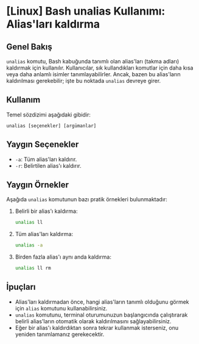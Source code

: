 # [Linux] Bash unalias Kullanımı: Alias'ları kaldırma

## Genel Bakış
`unalias` komutu, Bash kabuğunda tanımlı olan alias'ları (takma adları) kaldırmak için kullanılır. Kullanıcılar, sık kullandıkları komutlar için daha kısa veya daha anlamlı isimler tanımlayabilirler. Ancak, bazen bu alias'ların kaldırılması gerekebilir; işte bu noktada `unalias` devreye girer.

## Kullanım
Temel sözdizimi aşağıdaki gibidir:

```
unalias [seçenekler] [argümanlar]
```

## Yaygın Seçenekler
- `-a`: Tüm alias'ları kaldırır.
- `-r`: Belirtilen alias'ı kaldırır.

## Yaygın Örnekler
Aşağıda `unalias` komutunun bazı pratik örnekleri bulunmaktadır:

1. Belirli bir alias'ı kaldırma:
   ```bash
   unalias ll
   ```

2. Tüm alias'ları kaldırma:
   ```bash
   unalias -a
   ```

3. Birden fazla alias'ı aynı anda kaldırma:
   ```bash
   unalias ll rm
   ```

## İpuçları
- Alias'ları kaldırmadan önce, hangi alias'ların tanımlı olduğunu görmek için `alias` komutunu kullanabilirsiniz.
- `unalias` komutunu, terminal oturumunuzun başlangıcında çalıştırarak belirli alias'ların otomatik olarak kaldırılmasını sağlayabilirsiniz.
- Eğer bir alias'ı kaldırdıktan sonra tekrar kullanmak isterseniz, onu yeniden tanımlamanız gerekecektir.